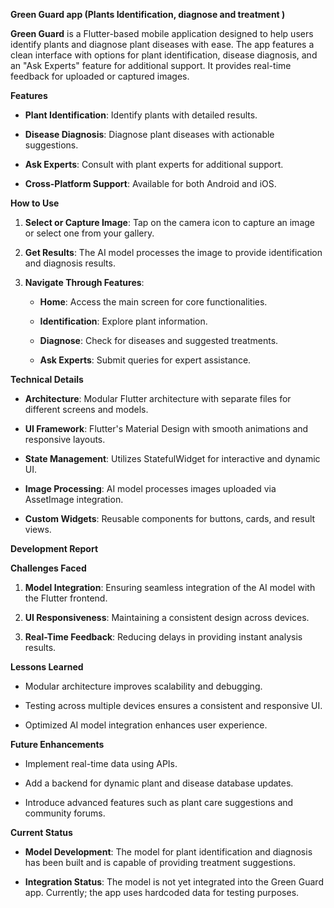 
**Green Guard app (Plants Identification, diagnose and treatment )**

**Green Guard** is a Flutter-based mobile application designed to help
users identify plants and diagnose plant diseases with ease. The app
features a clean interface with options for plant identification,
disease diagnosis, and an "Ask Experts" feature for additional support.
It provides real-time feedback for uploaded or captured images.

**Features**

-   **Plant Identification**: Identify plants with detailed results.

-   **Disease Diagnosis**: Diagnose plant diseases with actionable
    suggestions.

-   **Ask Experts**: Consult with plant experts for additional support.

-   **Cross-Platform Support**: Available for both Android and iOS.

**How to Use**

1.  **Select or Capture Image**: Tap on the camera icon to capture an
    image or select one from your gallery.

2.  **Get Results**: The AI model processes the image to provide
    identification and diagnosis results.

3.  **Navigate Through Features**:

    -   **Home**: Access the main screen for core functionalities.

    -   **Identification**: Explore plant information.

    -   **Diagnose**: Check for diseases and suggested treatments.

    -   **Ask Experts**: Submit queries for expert assistance.

**Technical Details**

-   **Architecture**: Modular Flutter architecture with separate files
    for different screens and models.

-   **UI Framework**: Flutter's Material Design with smooth animations
    and responsive layouts.

-   **State Management**: Utilizes StatefulWidget for interactive and
    dynamic UI.

-   **Image Processing**: AI model processes images uploaded via
    AssetImage integration.

-   **Custom Widgets**: Reusable components for buttons, cards, and
    result views.

**Development Report**

**Challenges Faced**

1.  **Model Integration**: Ensuring seamless integration of the AI model
    with the Flutter frontend.

2.  **UI Responsiveness**: Maintaining a consistent design across
    devices.

3.  **Real-Time Feedback**: Reducing delays in providing instant
    analysis results.

**Lessons Learned**

-   Modular architecture improves scalability and debugging.

-   Testing across multiple devices ensures a consistent and responsive
    UI.

-   Optimized AI model integration enhances user experience.

**Future Enhancements**

-   Implement real-time data using APIs.

-   Add a backend for dynamic plant and disease database updates.

-   Introduce advanced features such as plant care suggestions and
    community forums.

**Current Status**

-   **Model Development**: The model for plant identification and
    diagnosis has been built and is capable of providing treatment
    suggestions.

-   **Integration Status**: The model is not yet integrated into the
    Green Guard app. Currently; the app uses hardcoded data for testing
    purposes.

